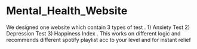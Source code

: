# Mental_Health_Website
We designed one website which contain 3 types of test . 1) Anxiety Test  2) Depression Test 3) Happiness Index . This works on different logic and recommends different spotify playlist acc to your level and for instant relief
